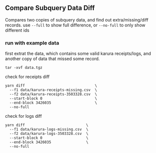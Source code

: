 ## Compare Subquery Data Diff
Compares two copies of subquery data, and find out extra/missing/diff records.
use `--full` to show full difference, or `--no-full` to only show different ids

### run with example data
first extrat the data, which contains some valid karura receipts/logs, and another copy of data that missed some record.
```
tar -xvf data.tgz
```

check for receipts diff
```
yarn diff                                \
  --f1 data/karura-receipts-missing.csv  \
  --f2 data/karura-receipts-3503328.csv  \
  --start-block 0                        \
  --end-block 3426035                    \
  --no-full
```

check for logs diff
```
yarn diff                            \
  --f1 data/karura-logs-missing.csv  \
  --f2 data/karura-logs-3503328.csv  \
  --start-block 0                    \
  --end-block 3426035                \
  --no-full
```
